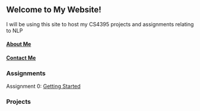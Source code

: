 ## Welcome to My Website!
I will be using this site to host my CS4395 projects and assignments relating to NLP

#### [About Me](https://github.com/kshi4234/CS4395-HLT/about)
#### [Contact Me](https://github.com/kshi4234/CS4395-HLT/blob/main/docs/contact.md)


### Assignments

Assignment 0: [Getting Started](https://github.com/kshi4234/CS4395-HLT/blob/main/assignments/assignment%200/Overview%20of%20NLP.pdf)

### Projects
